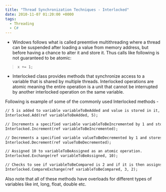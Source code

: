 ```yaml
---
title: "Thread Synchronization Techniques - Interlocked"
date: 2010-11-07 01:20:00 +0000
tags:
  - Threading
  - C#
---
```


* Windows follows what is called preemtive multithreading where a thread can be suspended after loading a value from memory address, but before having a chance to alter it and store it. Thus calls like following is not guaranteed to be atomic:

 
> ```
> x += 1;
> ```

* Interlocked class provides methods that synchronize access to a variable that is shared by multiple threads.
Interlocked operations are atomic meaning the entire operation is a unit that cannot be interrupted by another interlocked operation on the same variable.

Following is example of some of the commonly used Interlocked methods -

```html
// 5 is added to variable variableToBeAdded and value is stored in it, as an atomic operation.
Interlocked.Add(ref variableToBeAdded, 5);

// Increments a specified variable variableToBeIncremented by 1 and stores the result in it, as an atomic operation.
Interlocked.Increment(ref variableToBeIncremented);

// Decrements a specified variable valueToBeDecremented by 1 and stores the result in it, as an atomic operation.
Interlocked.Decrement(ref valueToBeDecremented);

// Assigned 10 to variableToBeAssigned as an atomic operation.
Interlocked.Exchange(ref variableToBeAssigned, 10);

// Checks to see if variableToBeCompared is 2 and if it is then assigns 3 to it.
Interlocked.CompareExchange(ref variableToBeCompared, 3, 2);
```

Also note that all of these methods have overloads for different types of variables like int, long, float, double etc.